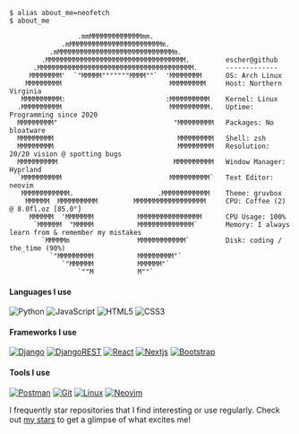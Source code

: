 <span style="font-size:14px">

```
$ alias about_me=neofetch
$ about_me

                 .mmMMMMMMMMMMMMMmm.                   
             .mMMMMMMMMMMMMMMMMMMMMMMMm.               
          .mMMMMMMMMMMMMMMMMMMMMMMMMMMMMMm.
        .MMMMMMMMMMMMMMMMMMMMMMMMMMMMMMMMMMM.         escher@github
      .MMMMMMMMMMMMMMMMMMMMMMMMMMMMMMMMMMMMMMM.       -------------
     MMMMMMMM'  `"MMMMM"""""""MMMM""`  'MMMMMMMM      OS: Arch Linux
    MMMMMMMMM                           MMMMMMMMM     Host: Northern Virginia
   MMMMMMMMMM:                         :MMMMMMMMMM    Kernel: Linux
  .MMMMMMMMMM                           MMMMMMMMMM.   Uptime: Programming since 2020
  MMMMMMMMM"                             "MMMMMMMMM   Packages: No bloatware
  MMMMMMMMM                               MMMMMMMMM   Shell: zsh
  MMMMMMMMM                               MMMMMMMMM   Resolution: 20/20 vision @ spotting bugs
  MMMMMMMMMM                             MMMMMMMMMM   Window Manager: Hyprland
  `MMMMMMMMMM                           MMMMMMMMMM`   Text Editor: neovim
   MMMMMMMMMMMM.                     .MMMMMMMMMMMM    Theme: gruvbox
    MMMMMM  MMMMMMMMMM         MMMMMMMMMMMMMMMMMM     CPU: Coffee (2) @ 8.0fl.oz [85.0°]
     MMMMMM  'MMMMMMM           MMMMMMMMMMMMMMMM      CPU Usage: 100%
      `MMMMMM  "MMMMM           MMMMMMMMMMMMMM`       Memory: I always learn from & remember my mistakes
        `MMMMMm                 MMMMMMMMMMMM`         Disk: coding / the_time (90%)
          `"MMMMMMMMM           MMMMMMMMM"`
             `"MMMMMM           MMMMMM"`           
                 `""M           M""`
```

#### Languages I use
![Python]
![JavaScript]
![HTML5]
![CSS3]

#### Frameworks I use
[![Django][Django]][Django-url]
[![DjangoREST][DjangoREST]][DjangoREST-url]
[![React][React]][React-url]
[![Nextjs][Nextjs]][Nextjs-url]
[![Bootstrap][Bootstrap]][Bootstrap-url]

#### Tools I use
[![Postman][Postman]][Postman-url]
[![Git][Git]][Git-url]
[![Linux][Linux]][Linux-url]
[![Neovim][Neovim]][Neovim-url]

I frequently star repositories that I find interesting or use regularly. Check out [my stars](https://github.com/EscherMoore?tab=stars) to get a glimpse of what excites me!

[Python]: https://img.shields.io/badge/python-3670A0?style=for-the-badge&logo=python&logoColor=ffdd54
[JavaScript]: https://img.shields.io/badge/javascript-%23323330.svg?style=for-the-badge&logo=javascript&logoColor=%23F7DF1E
[HTML5]: https://img.shields.io/badge/html5-%23E34F26.svg?style=for-the-badge&logo=html5&logoColor=white
[CSS3]: https://img.shields.io/badge/css3-%231572B6.svg?style=for-the-badge&logo=css3&logoColor=white
[Shell Script]: https://img.shields.io/badge/shell_script-%23121011.svg?style=for-the-badge&logo=gnu-bash&logoColor=white

[Django]: https://img.shields.io/badge/django-%23092E20.svg?style=for-the-badge&logo=django&logoColor=white
[Django-url]: https://www.djangoproject.com/
[DjangoREST]: https://img.shields.io/badge/DJANGO-REST-ff1709?style=for-the-badge&logo=django&logoColor=white&color=ff1709&labelColor=gray
[DjangoREST-url]: https://www.django-rest-framework.org/
[React]: https://img.shields.io/badge/react-%2320232a.svg?style=for-the-badge&logo=react&logoColor=%2361DAFB
[React-url]: https://reactjs.org/
[Nextjs]: https://img.shields.io/badge/next.js-000000?style=for-the-badge&logo=nextdotjs&logoColor=white
[Nextjs-url]: https://nextjs.org/
[Bootstrap]: https://img.shields.io/badge/bootstrap-%23563D7C.svg?style=for-the-badge&logo=bootstrap&logoColor=white
[Bootstrap-url]: https://getbootstrap.com

[Postman]: https://img.shields.io/badge/Postman-FF6C37?style=for-the-badge&logo=postman&logoColor=white
[Postman-url]: https://www.postman.com/
[Git]: https://img.shields.io/badge/git-%23F05033.svg?style=for-the-badge&logo=git&logoColor=white
[Git-url]: https://git-scm.com/
[Linux]: https://img.shields.io/badge/Linux-FCC624?style=for-the-badge&logo=linux&logoColor=black
[Linux-url]: https://github.com/torvalds/linux
[Neovim]: https://img.shields.io/badge/NeoVim-%2357A143.svg?&style=for-the-badge&logo=neovim&logoColor=white
[Neovim-url]: https://neovim.io/
